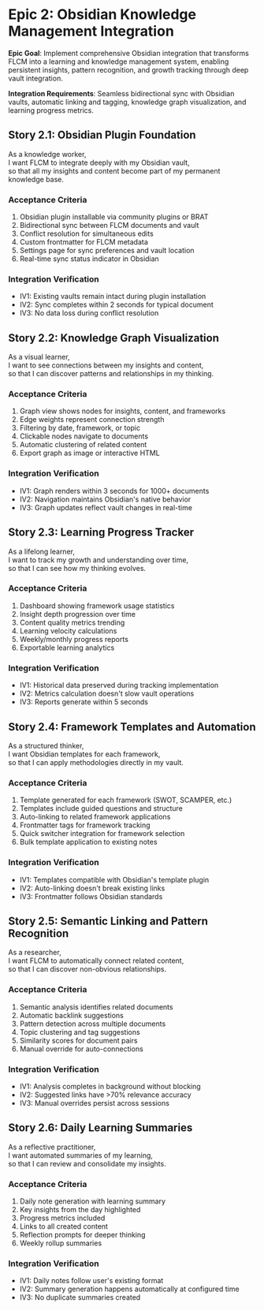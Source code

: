 # Epic 2: Obsidian Knowledge Management Integration

**Epic Goal**: Implement comprehensive Obsidian integration that transforms FLCM into a learning and knowledge management system, enabling persistent insights, pattern recognition, and growth tracking through deep vault integration.

**Integration Requirements**: Seamless bidirectional sync with Obsidian vaults, automatic linking and tagging, knowledge graph visualization, and learning progress metrics.

## Story 2.1: Obsidian Plugin Foundation

As a knowledge worker,  
I want FLCM to integrate deeply with my Obsidian vault,  
so that all my insights and content become part of my permanent knowledge base.

### Acceptance Criteria
1. Obsidian plugin installable via community plugins or BRAT
2. Bidirectional sync between FLCM documents and vault
3. Conflict resolution for simultaneous edits
4. Custom frontmatter for FLCM metadata
5. Settings page for sync preferences and vault location
6. Real-time sync status indicator in Obsidian

### Integration Verification
- IV1: Existing vaults remain intact during plugin installation
- IV2: Sync completes within 2 seconds for typical document
- IV3: No data loss during conflict resolution

## Story 2.2: Knowledge Graph Visualization

As a visual learner,  
I want to see connections between my insights and content,  
so that I can discover patterns and relationships in my thinking.

### Acceptance Criteria
1. Graph view shows nodes for insights, content, and frameworks
2. Edge weights represent connection strength
3. Filtering by date, framework, or topic
4. Clickable nodes navigate to documents
5. Automatic clustering of related content
6. Export graph as image or interactive HTML

### Integration Verification
- IV1: Graph renders within 3 seconds for 1000+ documents
- IV2: Navigation maintains Obsidian's native behavior
- IV3: Graph updates reflect vault changes in real-time

## Story 2.3: Learning Progress Tracker

As a lifelong learner,  
I want to track my growth and understanding over time,  
so that I can see how my thinking evolves.

### Acceptance Criteria
1. Dashboard showing framework usage statistics
2. Insight depth progression over time
3. Content quality metrics trending
4. Learning velocity calculations
5. Weekly/monthly progress reports
6. Exportable learning analytics

### Integration Verification
- IV1: Historical data preserved during tracking implementation
- IV2: Metrics calculation doesn't slow vault operations
- IV3: Reports generate within 5 seconds

## Story 2.4: Framework Templates and Automation

As a structured thinker,  
I want Obsidian templates for each framework,  
so that I can apply methodologies directly in my vault.

### Acceptance Criteria
1. Template generated for each framework (SWOT, SCAMPER, etc.)
2. Templates include guided questions and structure
3. Auto-linking to related framework applications
4. Frontmatter tags for framework tracking
5. Quick switcher integration for framework selection
6. Bulk template application to existing notes

### Integration Verification
- IV1: Templates compatible with Obsidian's template plugin
- IV2: Auto-linking doesn't break existing links
- IV3: Frontmatter follows Obsidian standards

## Story 2.5: Semantic Linking and Pattern Recognition

As a researcher,  
I want FLCM to automatically connect related content,  
so that I can discover non-obvious relationships.

### Acceptance Criteria
1. Semantic analysis identifies related documents
2. Automatic backlink suggestions
3. Pattern detection across multiple documents
4. Topic clustering and tag suggestions
5. Similarity scores for document pairs
6. Manual override for auto-connections

### Integration Verification
- IV1: Analysis completes in background without blocking
- IV2: Suggested links have >70% relevance accuracy
- IV3: Manual overrides persist across sessions

## Story 2.6: Daily Learning Summaries

As a reflective practitioner,  
I want automated summaries of my learning,  
so that I can review and consolidate my insights.

### Acceptance Criteria
1. Daily note generation with learning summary
2. Key insights from the day highlighted
3. Progress metrics included
4. Links to all created content
5. Reflection prompts for deeper thinking
6. Weekly rollup summaries

### Integration Verification
- IV1: Daily notes follow user's existing format
- IV2: Summary generation happens automatically at configured time
- IV3: No duplicate summaries created
